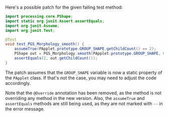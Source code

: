 Here's a possible patch for the given failing test method:

```java
import processing.core.PShape;
import static org.junit.Assert.assertEquals;
import org.junit.Assume;
import org.junit.Test;

@Test
void test_PGS_Morphology_smooth() {
    assumeTrue(PApplet.prototype.GROUP_SHAPE.getChildCount() == 2);
    PShape out = PGS_Morphology.smooth(PApplet.prototype.GROUP_SHAPE, 0.5);
    assertEquals(2, out.getChildCount());
}
```

The patch assumes that the `GROUP_SHAPE` variable is now a static property of the `PApplet` class. If that's not the case, you may need to adjust the code accordingly.

Note that the `@Override` annotation has been removed, as the method is not overriding any method in the new version. Also, the `assumeTrue` and `assertEquals` methods are still being used, as they are not marked with `--` in the error message.